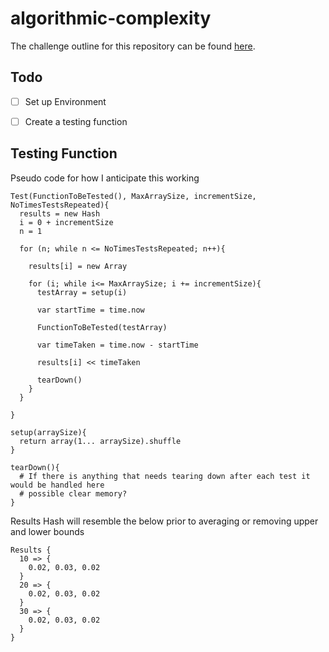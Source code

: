 # algorithmic-complexity
The challenge outline for this repository can be found [here](https://github.com/makersacademy/course/tree/master/algorithmic_complexity).

## Todo
- [ ] Set up Environment
- [ ] Create a testing function


## Testing Function

Pseudo code for how I anticipate this working

```
Test(FunctionToBeTested(), MaxArraySize, incrementSize, NoTimesTestsRepeated){
  results = new Hash
  i = 0 + incrementSize
  n = 1  

  for (n; while n <= NoTimesTestsRepeated; n++){

    results[i] = new Array

    for (i; while i<= MaxArraySize; i += incrementSize){
      testArray = setup(i)

      var startTime = time.now

      FunctionToBeTested(testArray)

      var timeTaken = time.now - startTime

      results[i] << timeTaken

      tearDown()
    }  
  }

}

setup(arraySize){
  return array(1... arraySize).shuffle
}

tearDown(){
  # If there is anything that needs tearing down after each test it would be handled here
  # possible clear memory?
}
```

Results Hash will resemble the below prior to averaging or removing upper and lower bounds
```
Results {
  10 => {
    0.02, 0.03, 0.02
  }
  20 => {
    0.02, 0.03, 0.02
  }
  30 => {
    0.02, 0.03, 0.02
  }
}
```
